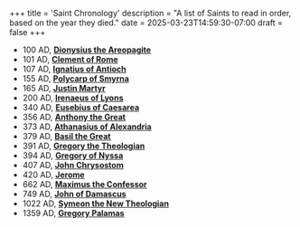 +++
title = 'Saint Chronology'
description = "A list of Saints to read in order, based on the year they died."
date = 2025-03-23T14:59:30-07:00
draft = false
+++
- 100 AD, [**Dionysius the Areopagite**](https://orthodoxwiki.org/Dionysius_the_Areopagite)
- 101 AD, [**Clement of Rome**](https://orthodoxwiki.org/Clement_of_Rome)
- 107 AD, [**Ignatius of Antioch**](https://orthodoxwiki.org/Ignatius_of_Antioch)
- 155 AD, [**Polycarp of Smyrna**](https://orthodoxwiki.org/Polycarp_of_Smyrna)
- 165 AD, [**Justin Martyr**](https://orthodoxwiki.org/Justin_Martyr)
- 200 AD, [**Irenaeus of Lyons**](https://orthodoxwiki.org/Irenaeus_of_Lyons)
- 340 AD, [**Eusebius of Caesarea**](https://orthodoxwiki.org/Eusebius_of_Caesarea)
- 356 AD, [**Anthony the Great**](https://orthodoxwiki.org/Anthony_the_Great)
- 373 AD, [**Athanasius of Alexandria**](https://orthodoxwiki.org/Athanasius_of_Alexandria)
- 379 AD, [**Basil the Great**](https://orthodoxwiki.org/Basil_the_Great)
- 391 AD, [**Gregory the Theologian**](https://orthodoxwiki.org/Gregory_the_Theologian)
- 394 AD, [**Gregory of Nyssa**](https://orthodoxwiki.org/Gregory_of_Nyssa)
- 407 AD, [**John Chrysostom**](https://orthodoxwiki.org/John_Chrysostom)
- 420 AD, [**Jerome**](https://orthodoxwiki.org/Jerome)
- 662 AD, [**Maximus the Confessor**](https://orthodoxwiki.org/Maximus_the_Confessor)
- 749 AD, [**John of Damascus**](https://orthodoxwiki.org/John_of_Damascus)
- 1022 AD, [**Symeon the New Theologian**](https://orthodoxwiki.org/Symeon_the_New_Theologian)
- 1359 AD, [**Gregory Palamas**](https://orthodoxwiki.org/Gregory_Palamas)
